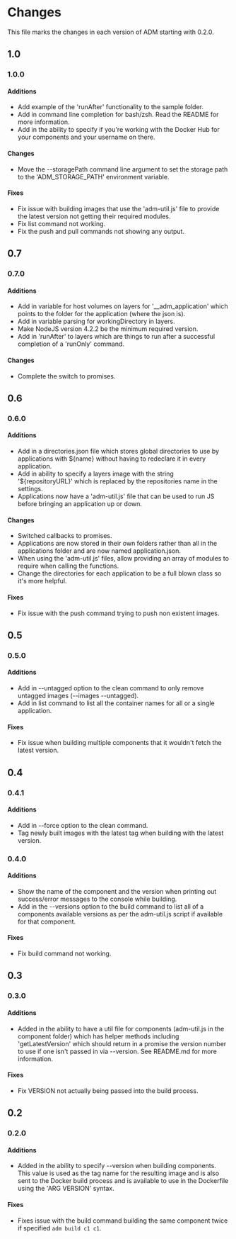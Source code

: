 # Changes
This file marks the changes in each version of ADM starting with 0.2.0.

## 1.0
### 1.0.0
#### Additions
- Add example of the 'runAfter' functionality to the sample folder.
- Add in command line completion for bash/zsh. Read the README for more information.
- Add in the ability to specify if you're working with the Docker Hub for your components and your username on there.
#### Changes
- Move the --storagePath command line argument to set the storage path to the 'ADM_STORAGE_PATH' environment variable.
#### Fixes
- Fix issue with building images that use the 'adm-util.js' file to provide the latest version not getting their required modules.
- Fix list command not working.
- Fix the push and pull commands not showing any output.

## 0.7
### 0.7.0
#### Additions
- Add in variable for host volumes on layers for '__adm_application' which points to the folder for the application (where the json is).
- Add in variable parsing for workingDirectory in layers.
- Make NodeJS version 4.2.2 be the minimum required version.
- Add in 'runAfter' to layers which are things to run after a successful completion of a 'runOnly' command.
#### Changes
- Complete the switch to promises.

## 0.6
### 0.6.0
#### Additions
- Add in a directories.json file which stores global directories to use by applications with ${name} without having to redeclare it in every application.
- Add in ability to specify a layers image with the string '${repositoryURL}' which is replaced by the repositories name in the settings.
- Applications now have a 'adm-util.js' file that can be used to run JS before bringing an application up or down.
#### Changes
- Switched callbacks to promises.
- Applications are now stored in their own folders rather than all in the applications folder and are now named application.json.
- When using the 'adm-util.js' files, allow providing an array of modules to require when calling the functions.
- Change the directories for each application to be a full blown class so it's more helpful.
#### Fixes
- Fix issue with the push command trying to push non existent images.

## 0.5
### 0.5.0
#### Additions
- Add in --untagged option to the clean command to only remove untagged images (--images --untagged).
- Add in list command to list all the container names for all or a single application.
#### Fixes
- Fix issue when building multiple components that it wouldn't fetch the latest version.

## 0.4
### 0.4.1
#### Additions
- Add in --force option to the clean command.
- Tag newly built images with the latest tag when building with the latest version.

### 0.4.0
#### Additions
- Show the name of the component and the version when printing out success/error messages to the console while building.
- Add in the --versions option to the build command to list all of a components available versions as per the adm-util.js script if available for that component.
#### Fixes
- Fix build command not working.

## 0.3
### 0.3.0
#### Additions
- Added in the ability to have a util file for components (adm-util.js in the component folder) which has helper methods including 'getLatestVersion' which should return in a promise the version
number to use if one isn't passed in via --version. See README.md for more information.
#### Fixes
- Fix VERSION not actually being passed into the build process.

## 0.2
### 0.2.0
#### Additions
- Added in the ability to specify --version when building components. This value is used as the tag name for the resulting image and is also sent to the Docker build process and is available to use
in the Dockerfile using the 'ARG VERSION' syntax.
#### Fixes
- Fixes issue with the build command building the same component twice if specified `adm build c1 c1`.